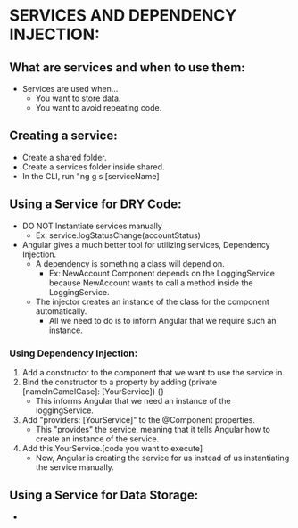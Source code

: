 # SERVICES AND DEPENDENCY INJECTION:

## What are services and when to use them:
 - Services are used when...
   - You want to store data.
   - You want to avoid repeating code.

## Creating a service:
 - Create a shared folder.
 - Create a services folder inside shared.
 - In the CLI, run "ng g s [serviceName]

## Using a Service for DRY Code:
 - DO NOT Instantiate services manually
   - Ex: service.logStatusChange(accountStatus)
 - Angular gives a much better tool for utilizing services, Dependency Injection.
   - A dependency is something a class will depend on.
     - Ex: NewAccount Component depends on the LoggingService because NewAccount wants to call a method inside the LoggingService.
   - The injector creates an instance of the class for the component automatically.
     - All we need to do is to inform Angular that we require such an instance.

### Using Dependency Injection:
 1. Add a constructor to the component that we want to use the service in.
 2. Bind the constructor to a property by adding (private [nameInCamelCase]: [YourService]) {}
    - This informs Angular that we need an instance of the loggingService.
 3. Add "providers: [YourService]" to the @Component properties.
    - This "provides" the service, meaning that it tells Angular how to create an instance of the service.
 4. Add this.YourService.[code you want to execute]
    - Now, Angular is creating the service for us instead of us instantiating the service manually.  

## Using a Service for Data Storage:
 - 

